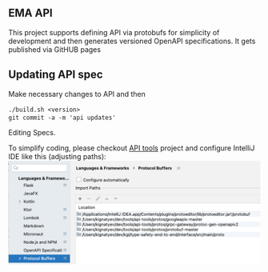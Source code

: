 EMA API
---

This project supports defining API via protobufs for simplicity of development and then
generates versioned OpenAPI specifications. It gets published via GitHUB pages

Updating API spec
---

Make necessary changes to API and then

    ./build.sh <version>
    git commit -a -m 'api updates'


Editing Specs.

   To simplify coding, please checkout [API tools](https://gitlab.com/Xpansiv/api-tools) project and  configure IntelliJ IDE like this (adjusting paths):
   ![](docs/idea_conf.png)



